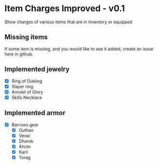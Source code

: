 # Item Charges Improved - v0.1
Show charges of various items that are in inventory or equipped

## Missing items
If some item is missing, and you would like to see it added, create an issue here in github.

## Implemented jewelry
- [x] Ring of Dueling
- [x] Slayer ring
- [x] Amulet of Glory
- [x] Skills Necklace

## Implemented armor
- [x] Barrows gear
    - [x] Guthan
    - [x] Verac
    - [x] Dharok
    - [x] Ahrim
    - [x] Karil
    - [x] Torag